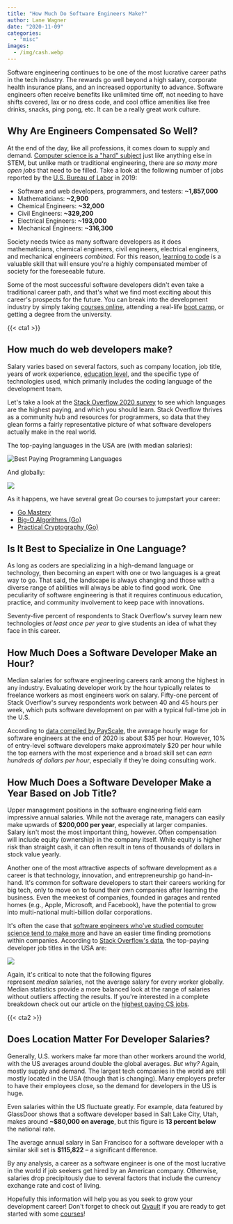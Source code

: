 ```yaml
---
title: "How Much Do Software Engineers Make?"
author: Lane Wagner
date: "2020-11-09"
categories: 
  - "misc"
images:
  - /img/cash.webp
---
```


Software engineering continues to be one of the most lucrative career paths in the tech industry. The rewards go well beyond a high salary, corporate health insurance plans, and an increased opportunity to advance. Software engineers often receive benefits like unlimited time off, not needing to have shifts covered, lax or no dress code, and cool office amenities like free drinks, snacks, ping pong, etc. It can be a really great work culture.

## Why Are Engineers Compensated So Well?

At the end of the day, like all professions, it comes down to supply and demand. [Computer science is a "hard" subject](https://qvault.io/computer-science/comprehensive-guide-to-learn-computer-science-online/) just like anything else in STEM, but unlike math or traditional engineering, there are _so many more open jobs_ that need to be filled. Take a look at the following number of jobs reported by the [U.S. Bureau of Labor](https://www.bls.gov/emp/tables/emp-by-detailed-occupation.htm) in 2019:

- Software and web developers, programmers, and testers: **~1,857,000**
- Mathematicians: **~2,900**
- Chemical Engineers: **~32,000**
- Civil Engineers: **~329,200**
- Electrical Engineers: **~193,000**
- Mechanical Engineers: **~316,300**

Society needs twice as many software developers as it does mathematicians, chemical engineers, civil engineers, electrical engineers, and mechanical engineers _combined_. For this reason, [learning to code](https://qvault.io/) is a valuable skill that will ensure you're a highly compensated member of society for the foreseeable future.

Some of the most successful software developers didn't even take a traditional career path, and that's what we find most exciting about this career's prospects for the future. You can break into the development industry by simply taking [courses online](https://qvault.io/), attending a real-life [boot camp](https://qvault.io/jobs/is-coding-bootcamp-worth-it/), or getting a degree from the university.

{{< cta1 >}}

## How much do web developers make?

Salary varies based on several factors, such as company location, job title, years of work experience, [education level](https://qvault.io/2020/12/02/difference-between-certificate-or-degree-in-2021/), and the specific type of technologies used, which primarily includes the coding language of the development team.

Let's take a look at the [Stack Overflow 2020 survey](https://insights.stackoverflow.com/survey/2020#overview) to see which languages are the highest paying, and which you should learn. Stack Overflow thrives as a community hub and resources for programmers, so data that they glean forms a fairly representative picture of what software developers actually make in the real world.

The top-paying languages in the USA are (with median salaries):

![Best Paying Programming Languages](/img/Screen-Shot-2020-07-09-at-7.46.49-AM-1024x469-1.png)

And globally:

![](/img/Screen-Shot-2020-10-31-at-12.10.25-PM-1024x390.png)

As it happens, we have several great Go courses to jumpstart your career:

- [Go Mastery](https://qvault.io/go-mastery-course/)
- [Big-O Algorithms (Go)](https://qvault.io/big-o-algorithms-course/)
- [Practical Cryptography (Go)](https://qvault.io/practical-cryptography-course/)

## Is It Best to Specialize in One Language?

As long as coders are specializing in a high-demand language or technology, then becoming an expert with one or two languages is a great way to go. That said, the landscape is always changing and those with a diverse range of abilities will always be able to find good work. One peculiarity of software engineering is that it requires continuous education, practice, and community involvement to keep pace with innovations.

Seventy-five percent of respondents to Stack Overflow's survey learn new technologies _at least once per year_ to give students an idea of what they face in this career.

## How Much Does a Software Developer Make an Hour?

Median salaries for software engineering careers rank among the highest in any industry. Evaluating developer work by the hour typically relates to freelance workers as most engineers work on salary. Fifty-one percent of Stack Overflow's survey respondents work between 40 and 45 hours per week, which puts software development on par with a typical full-time job in the U.S.

According to [data compi](https://www.payscale.com/research/US/Job=Software_Engineer/Salary)[l](https://www.payscale.com/research/US/Job=Software_Engineer/Salary)[ed by PayScale](https://www.payscale.com/research/US/Job=Software_Engineer/Salary), the average hourly wage for software engineers at the end of 2020 is about $35 per hour. However, 10% of entry-level software developers make approximately $20 per hour while the top earners with the most experience and a broad skill set can _earn hundreds of dollars per hour_, especially if they're doing consulting work.

## How Much Does a Software Developer Make a Year Based on Job Title?

Upper management positions in the software engineering field earn impressive annual salaries. While not the average rate, managers can easily make upwards of **$200,000 per year**, especially at larger companies. Salary isn't most the most important thing, however. Often compensation will include equity (ownership) in the company itself. While equity is higher risk than straight cash, it can often result in tens of thousands of dollars in stock value yearly.

Another one of the most attractive aspects of software development as a career is that technology, innovation, and entrepreneurship go hand-in-hand. It's common for software developers to start their careers working for big tech, only to move on to found their own companies after learning the business. Even the meekest of companies, founded in garages and rented homes (e.g., Apple, Microsoft, and Facebook), have the potential to grow into multi-national multi-billion dollar corporations.

It's often the case that [software engineers who've studied computer science tend to make more](https://qvault.io/computer-science/computer-science-vs-software-engineering/) and have an easier time finding promotions within companies. According to [Stack Overflow's data](https://insights.stackoverflow.com/survey/2020#work-salary-by-developer-type-united-states), the top-paying developer job titles in the USA are:

![](/img/Screen-Shot-2020-10-31-at-1.37.50-PM-1024x536.png)

Again, it's critical to note that the following figures represent _median_ salaries, not the average salary for every worker globally. Median statistics provide a more balanced look at the range of salaries without outliers affecting the results. If you're interested in a complete breakdown check out our article on the [highest paying CS jobs](https://qvault.io/jobs/highest-paying-computer-science-jobs/).

{{< cta2 >}}

## Does Location Matter For Developer Salaries?

Generally, U.S. workers make far more than other workers around the world, with the US averages around double the global averages. _But why?_ Again, mostly supply and demand. The largest tech companies in the world are still mostly located in the USA (though that is changing). Many employers prefer to have their employees close, so the demand for developers in the US is huge.

Even salaries within the US fluctuate greatly. For example, data featured by GlassDoor shows that a software developer based in Salt Lake City, Utah, makes around **~$80,000 on average**, but this figure is **13 percent below** the national rate.

The average annual salary in San Francisco for a software developer with a similar skill set is **$115,822** – a significant difference.

By any analysis, a career as a software engineer is one of the most lucrative in the world if job seekers get hired by an American company. Otherwise, salaries drop precipitously due to several factors that include the currency exchange rate and cost of living.

Hopefully this information will help you as you seek to grow your development career! Don't forget to check out [Qvault](https://app.qvault.io/) if you are ready to get started with some [courses](https://app.qvault.io/)!
